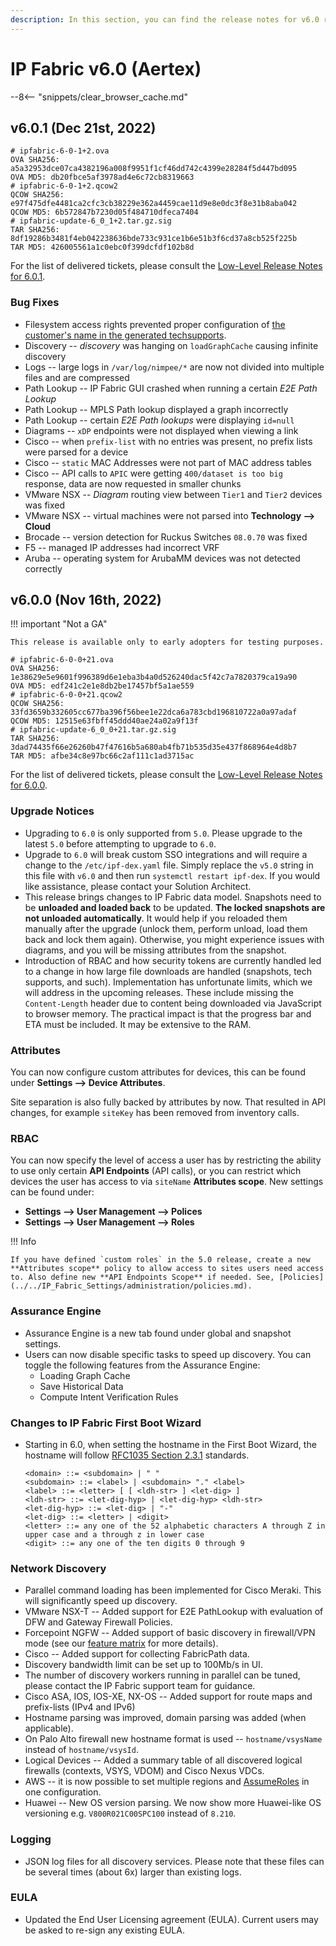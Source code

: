 ```yaml
---
description: In this section, you can find the release notes for v6.0 releases.
---
```


# IP Fabric v6.0 (Aertex)

--8<-- "snippets/clear_browser_cache.md"

## v6.0.1 (Dec 21st, 2022)

```shell
# ipfabric-6-0-1+2.ova
OVA SHA256: a5a32953dce07ca4382196a008f9951f1cf46dd742c4399e28284f5d447bd095
OVA MD5: db20fbce5af3978ad4e6c72cb8319663
# ipfabric-6-0-1+2.qcow2
QCOW SHA256: e97f475dfe4481ca2cfc3cb38229e362a4459cae11d9e8e0dc3f8e31b8aba042
QCOW MD5: 6b572847b7230d05f484710dfeca7404
# ipfabric-update-6_0_1+2.tar.gz.sig
TAR SHA256: 8df19286b3481f4eb042238636bde733c931ce1b6e51b3f6cd37a8cb525f225b
TAR MD5: 426005561a1c0ebc0f399dcfdf102b8d
```

For the list of delivered tickets, please consult the [Low-Level Release Notes for 6.0.1](../release_notes_low-level/6.x/6.0.x/6.0.1.md).

### Bug Fixes

- Filesystem access rights prevented proper configuration of [the customer's name in the generated techsupports](../../support/known_issues/IP_Fabric/Customer_name_in_techsupport.md).
- Discovery -- _discovery_ was hanging on `loadGraphCache` causing infinite discovery
- Logs -- large logs in `/var/log/nimpee/*` are now not divided into multiple files and are compressed
- Path Lookup -- IP Fabric GUI crashed when running a certain _E2E Path Lookup_
- Path Lookup -- MPLS Path lookup displayed a graph incorrectly
- Path Lookup -- certain _E2E Path lookups_ were displaying `id=null`
- Diagrams -- `xDP` endpoints were not displayed when viewing a link
- Cisco -- when `prefix-list` with no entries was present, no prefix lists were parsed for a device
- Cisco -- `static` MAC Addresses were not part of MAC address tables
- Cisco -- API calls to `APIC` were getting `400/dataset is too big` response, data are now requested in smaller chunks
- VMware NSX -- _Diagram_ routing view between `Tier1` and `Tier2` devices was fixed
- VMware NSX -- virtual machines were not parsed into **Technology --> Cloud**
- Brocade -- version detection for Ruckus Switches `08.0.70` was fixed
- F5 -- managed IP addresses had incorrect VRF
- Aruba -- operating system for ArubaMM devices was not detected correctly

## v6.0.0 (Nov 16th, 2022)

!!! important "Not a GA"

    This release is available only to early adopters for testing purposes.

```shell
# ipfabric-6-0-0+21.ova
OVA SHA256: 1e38629e5e9601f996389d6e1eba3b4a0d526240dac5f42c7a7820379ca19a90
OVA MD5: edf241c2e1e8db2be17457bf5a1ae559
# ipfabric-6-0-0+21.qcow2
QCOW SHA256: 33fd3659b332605cc677ba396f56bee1e22dca6a783cbd196810722a0a97adaf
QCOW MD5: 12515e63fbff45ddd40ae24a02a9f13f
# ipfabric-update-6_0_0+21.tar.gz.sig
TAR SHA256: 3dad74435f66e26260b47f47616b5a680ab4fb71b535d35e437f868964e4d8b7
TAR MD5: afbe34c8e97bc66c2af111c1ad3715ac
```

For the list of delivered tickets, please consult the [Low-Level Release Notes for 6.0.0](../release_notes_low-level/6.x/6.0.x/6.0.0.md).

### Upgrade Notices

- Upgrading to `6.0` is only supported from `5.0`. Please upgrade to the latest `5.0` before attempting to upgrade to `6.0`.
- Upgrade to `6.0` will break custom SSO integrations and will require a change to the `/etc/ipf-dex.yaml` file. Simply replace the `v5.0` string in this file with `v6.0` and then run `systemctl restart ipf-dex`. If you would like assistance, please contact your Solution Architect.
- This release brings changes to IP Fabric data model. Snapshots need to be **unloaded and loaded back** to be updated. **The locked snapshots are not unloaded automatically**. It would help if you reloaded them manually after the upgrade (unlock them, perform unload, load them back and lock them again). Otherwise, you might experience issues with diagrams, and you will be missing attributes from the snapshot.
- Introduction of RBAC and how security tokens are currently handled led to a change in how large file downloads are handled (snapshots, tech supports, and such). Implementation has unfortunate limits, which we will address in the upcoming releases. These include missing the `Content-Length` header due to content being downloaded via JavaScript to browser memory. The practical impact is that the progress bar and ETA must be included. It may be extensive to the RAM.

### Attributes

You can now configure custom attributes for devices, this can be found under **Settings --> Device Attributes**.

Site separation is also fully backed by attributes by now. That resulted in API changes, for example `siteKey` has been removed from inventory calls.

### RBAC

You can now specify the level of access a user has by restricting the ability to use only certain **API Endpoints** (API calls), or you can restrict which devices the user has access to via `siteName` **Attributes scope**. New settings can be found under:

- **Settings --> User Management --> Polices**
- **Settings --> User Management --> Roles**

!!! Info

    If you have defined `custom roles` in the 5.0 release, create a new **Attributes scope** policy to allow access to sites users need access to. Also define new **API Endpoints Scope** if needed. See, [Policies](../../IP_Fabric_Settings/administration/policies.md).

### Assurance Engine

- Assurance Engine is a new tab found under global and snapshot settings.
- Users can now disable specific tasks to speed up discovery. You can toggle the following features from the Assurance Engine:
  - Loading Graph Cache
  - Save Historical Data
  - Compute Intent Verification Rules

### Changes to IP Fabric First Boot Wizard

- Starting in 6.0, when setting the hostname in the First Boot Wizard, the hostname will follow [RFC1035 Section 2.3.1](https://www.rfc-editor.org/rfc/rfc1035#section-2.3.1) standards.

  ```bnf
  <domain> ::= <subdomain> | " "
  <subdomain> ::= <label> | <subdomain> "." <label>
  <label> ::= <letter> [ [ <ldh-str> ] <let-dig> ]
  <ldh-str> ::= <let-dig-hyp> | <let-dig-hyp> <ldh-str>
  <let-dig-hyp> ::= <let-dig> | "-"
  <let-dig> ::= <letter> | <digit>
  <letter> ::= any one of the 52 alphabetic characters A through Z in upper case and a through z in lower case
  <digit> ::= any one of the ten digits 0 through 9
  ```

### Network Discovery

- Parallel command loading has been implemented for Cisco Meraki. This will significantly speed up discovery.
- VMware NSX-T -- Added support for E2E PathLookup with evaluation of DFW and Gateway Firewall Policies.
- Forcepoint NGFW -- Added support of basic discovery in firewall/VPN mode (see our [feature matrix](https://matrix.ipfabric.io) for more details).
- Cisco -- Added support for collecting FabricPath data.
- Discovery bandwidth limit can be set up to 100Mb/s in UI.
- The number of discovery workers running in parallel can be tuned, please contact the IP Fabric support team for guidance.
- Cisco ASA, IOS, IOS-XE, NX-OS -- Added support for route maps and prefix-lists (IPv4 and IPv6)
- Hostname parsing was improved, domain parsing was added (when applicable).
- On Palo Alto firewall new hostname format is used -- `hostname/vsysName` instead of `hostname/vsysId`.
- Logical Devices -- Added a summary table of all discovered logical firewalls (contexts, VSYS, VDOM) and Cisco Nexus VDCs.
- AWS -- it is now possible to set multiple regions and [AssumeRoles](https://docs.aws.amazon.com/STS/latest/APIReference/API_AssumeRole.html) in one configuration.
- Huawei -- New OS version parsing. We now show more Huawei-like OS versioning e.g. `V800R021C00SPC100` instead of `8.210`.

### Logging

- JSON log files for all discovery services. Please note that these files can be several times (about 6x) larger than existing logs.

### EULA

- Updated the End User Licensing agreement (EULA). Current users may be asked to re-sign any existing EULA.
